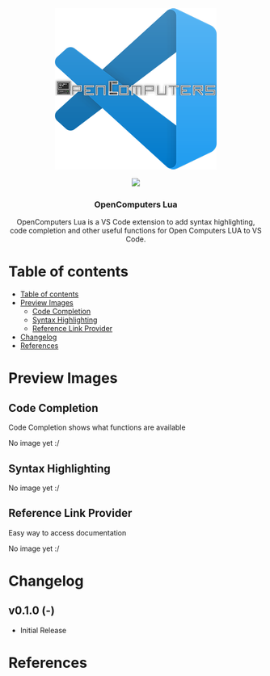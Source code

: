 <p align="center">
    <img alt="vscode-oc-lua-logo" src="https://github.com/Subtixx/vscode-oclua/raw/master/images/logo.png">
</p>

<p align="center">
    <img src="https://img.shields.io/maintenance/yes/2019.svg?style=flat-square">
</p>

<h3 align="center">
  OpenComputers Lua
</h3>

<p align="center">
    OpenComputers Lua is a VS Code extension to add syntax highlighting, code completion and other useful functions for Open Computers LUA to VS Code.
</p>

<p align="center">
    
<p/>


# Table of contents

- [Table of contents](#table-of-contents)
- [Preview Images](#preview-images)
    - [Code Completion](#code-completion)
    - [Syntax Highlighting](#syntax-highlighting)
    - [Reference Link Provider](#reference-link-provider)
- [Changelog](#changelog)
- [References](#references)

# Preview Images

## Code Completion

Code Completion shows what functions are available

No image yet :/

## Syntax Highlighting

No image yet :/

## Reference Link Provider

Easy way to access documentation

No image yet :/


# Changelog

## v0.1.0 (-)

- Initial Release

# References
